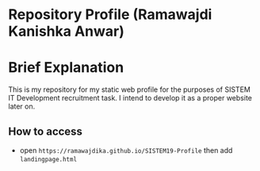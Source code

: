 # Repository Profile (Ramawajdi Kanishka Anwar) 

# Brief Explanation
This is my repository for my static web profile for the purposes of SISTEM IT Development recruitment task. I intend to develop it as a proper website later on.

## How to access
- open `https://ramawajdika.github.io/SISTEM19-Profile` then add `landingpage.html`

